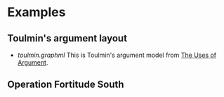 # Examples

## Toulmin's argument layout

* _toulmin.graphml_
This is Toulmin's argument model from [The Uses of Argument](https://www.cambridge.org/core/books/uses-of-argument/26CF801BC12004587B66778297D5567C).

## Operation Fortitude South 